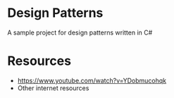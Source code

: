 # Design Patterns

A sample project for design patterns written in C#

# Resources

* https://www.youtube.com/watch?v=YDobmucohqk
* Other internet resources



